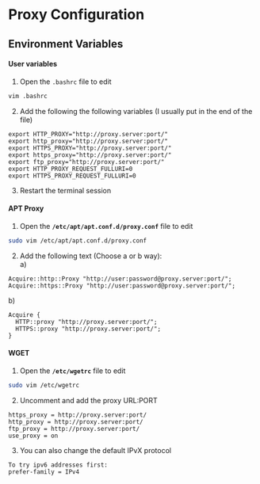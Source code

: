 # Proxy Configuration
## Environment Variables

#### User variables
1. Open the `.bashrc` file to edit
```bash
vim .bashrc
```  

2. Add the following the following variables (I usually put in the end of the file)
```
export HTTP_PROXY="http://proxy.server:port/"
export http_proxy="http://proxy.server:port/"
export HTTPS_PROXY="http://proxy.server:port/"
export https_proxy="http://proxy.server:port/"
export ftp_proxy="http://proxy.server:port/"
export HTTP_PROXY_REQUEST_FULLURI=0
export HTTPS_PROXY_REQUEST_FULLURI=0
```
3. Restart the terminal session

#### APT Proxy

1. Open the **`/etc/apt/apt.conf.d/proxy.conf`** file to edit
```bash
sudo vim /etc/apt/apt.conf.d/proxy.conf
```

2. Add the following text (Choose a or b way):  
  a)
```
Acquire::http::Proxy "http://user:password@proxy.server:port/";
Acquire::https::Proxy "http://user:password@proxy.server:port/";
```

  b)
```
Acquire {
  HTTP::proxy "http://proxy.server:port/";
  HTTPS::proxy "http://proxy.server:port/";
}
```

#### WGET
1. Open the **`/etc/wgetrc`** file to edit
```bash
sudo vim /etc/wgetrc
```

2. Uncomment and add the proxy URL:PORT
```
https_proxy = http://proxy.server:port/
http_proxy = http://proxy.server:port/
ftp_proxy = http://proxy.server:port/
use_proxy = on
```

3. You can also change the default IPvX protocol
```
To try ipv6 addresses first:
prefer-family = IPv4
```
